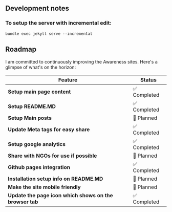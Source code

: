 ## Development notes

### To setup the server with incremental edit:
```
bundle exec jekyll serve --incremental
```
## Roadmap

I am committed to continuously improving the Awareness sites. Here's a glimpse of what's on the horizon:

| Feature                                   | Status          |
|-------------------------------------------|-----------------|
| **Setup main page content**       | ✅ Completed    |
| **Setup README.MD**           | ✅ Completed    |
| **Setup Main posts**              |  📝 Planned   |
| **Update Meta tags for easy share**              |  ✅ Completed   |
| **Setup google analytics**              |  ✅ Completed   |
| **Share with NGOs for use if possible**              |  📝 Planned   |
| **Github pages integration**        | ✅ Completed  |
| **Installation setup info on README.MD**              |  📝 Planned   |
| **Make the site mobile friendly**              |  📝 Planned   |
| **Update the page icon which shows on the browser tab**              | ✅ Completed   |